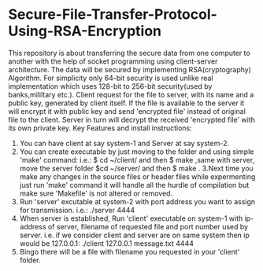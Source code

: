 # Secure-File-Transfer-Protocol-Using-RSA-Encryption
This repository is about transferring the secure data from one computer to another with the help of socket programming using client-server architecture. The data will be secured by implementing RSA(cryptography) Algorithm. For simplicity only 64-bit security is used unlike real implementation which uses 128-bit to 256-bit security(used by banks,mililtary etc.). Client request for the file to server, with its name and a public key, generated by client itself. If the file is available to the server it will encrypt it with public key and send 'encrypted file' instead of original file to the client. Server in turn will decrypt the received 'encrypted file' with its own private key.
Key Features and install instructions:

1. You can have client at say system-1 and Server at say system-2.
2. You can create executable by just moving to the folder and using simple 'make' command: i.e.: $ cd  ~/client/ and then $ make
,same with server, move the server folder $cd ~/server/ and then $ make .
3.Next time you make any changes in the source files or header files while expermenting just run 'make' command it will handle all the hurdle of compilation but make sure 'Makefile' is not altered or removed.
4. Run 'server' excutable at system-2 with port address you want to assign for transmission. i.e.: ./server 4444
5. When server is established, Run 'client' executable on system-1 with ip-address of server, filename of requested file and port number used by server. i.e. if we consider client and server are on same system then ip would be 127.0.0.1: ./client 127.0.0.1  message.txt 4444
6. Bingo there will be a file with filename you requested in your 'client' folder.
